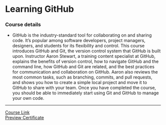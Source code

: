 # Learning GitHub

### Course details

- GitHub is the industry-standard tool for collaborating on and sharing code. It’s popular among software developers, project managers, designers, and students for its flexibility and control. This course introduces GitHub and Git, the version control system that GitHub is built upon. Instructor Aaron Stewart, a training content specialist at GitHub, explains the benefits of version control, how to navigate GitHub and the command line, how GitHub and Git are related, and the best practices for communication and collaboration on GitHub. Aaron also reviews the most common tasks, such as branching, commits, and pull requests, and shows you how to create a simple local project and move it to GitHub to share with your team. Once you have completed the course, you should be able to immediately start using Git and GitHub to manage your own code.

---

[Course Link](https://www.linkedin.com/learning/learning-github)
<br>[Preview Certificate](https://www.linkedin.com/learning/certificates/d5670a98dd3658e6c97cc281aac5912503a058f65acd34b8e522f3badfceb526?lipi=urn%3Ali%3Apage%3Ad_flagship3_profile_view_base_certifications_details%3BUEsAtia%2FQY%2Bveh%2FD5dIpxQ%3D%3D)
